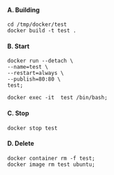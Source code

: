 #### A. Building
```
cd /tmp/docker/test
docker build -t test .
```



#### B. Start
```
docker run --detach \
--name=test \
--restart=always \
--publish=80:80 \
test;

docker exec -it  test /bin/bash;
```


#### C. Stop
```
docker stop test
```


#### D. Delete
```
docker container rm -f test;
docker image rm test ubuntu;
```
